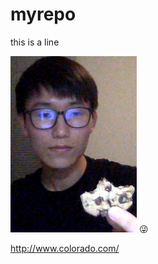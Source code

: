 # myrepo
this is a line

![TerriblePhoto](https://github.com/zczhu1995/myrepo/blob/master/WTH%3F.png?raw=true) 
:stuck_out_tongue_winking_eye:

http://www.colorado.com/